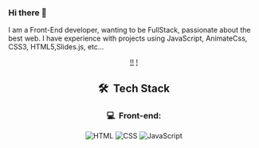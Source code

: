 ### Hi there 👋

I am a Front-End developer, wanting to be FullStack, passionate about the best web. I have experience with projects using JavaScript, AnimateCss, CSS3, HTML5,Slides.js, etc...



<div align="center" >


[!](https://github-readme-stats.vercel.app/api?username=leonardomuller1&show_icons=true&theme=radical&bg_color=30,0d0d0d,191919&title_color=fff&text_color=fff&icon_color=79ff97)[!](https://github.com/anuraghazra/github-readme-stats) 
[!](https://github-readme-stats.vercel.app/api/top-langs/?username=leonardomuller1&layout=compact&theme=radical&bg_color=30,0d0d0d,191919&title_color=fff&text_color=fff&icon_color=79ff97)

<h2> 🛠 &nbsp;Tech Stack</h2>
<h3>💻 &nbsp;Front-end:</h3>

![HTML](https://img.shields.io/badge/-HTML-333333?style=flat&logo=HTML5)
![CSS](https://img.shields.io/badge/-CSS-333333?style=flat&logo=CSS3&logoColor=1572B6)
![JavaScript](https://img.shields.io/badge/-JavaScript-333333?style=flat&logo=javascript)

</div>
</div>

